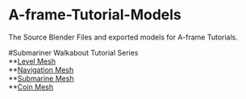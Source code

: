 # A-frame-Tutorial-Models
 The Source Blender Files and exported models for A-frame Tutorials.  

#Submariner Walkabout Tutorial Series  
**[Level Mesh](https://cdn.jsdelivr.net/gh/CrowtreesStudio/A-frame-Tutorial-Models@main/Submariner%20Walkabout%20GLTF%20Models/Level.glb)  
**[Navigation Mesh]()  
**[Submarine Mesh]()  
**[Coin Mesh]()  
